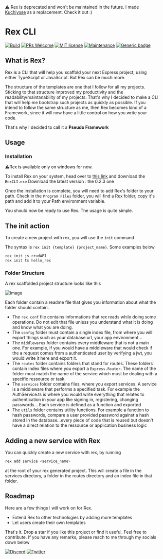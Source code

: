 ⚠️ Rex is deprecated and won't be maintained in the future. I made [Kuchiyose](https://github.com/TheWisePigeon/kuchiyose) as a replacement. Check it out :)

# Rex CLI

[![Build](https://github.com/TheWisePigeon/rex/actions/workflows/build.yml/badge.svg)](https://github.com/TheWisePigeon/rex/actions/workflows/build.yml)
[![PRs Welcome](https://img.shields.io/badge/PRs-welcome-brightgreen.svg?style=flat-square)](https://github.com/TheWisePigeon/rex/pulls)
[![MIT license](https://img.shields.io/badge/License-MIT-blue.svg)](https://lbesson.mit-license.org/)
[![Maintenance](https://img.shields.io/badge/Maintained%3F-yes-green.svg)](https://GitHub.com/TheWisePigeon/rex/graphs/commit-activity)
[![Generic badge](https://img.shields.io/badge/Maintainer-TheWisePigeon-blue.svg)](https://github.com/TheWisePigeon)

## What is Rex?
Rex is a CLI that will help you scaffold your next Express project, using either TypeScript or JavaScript. But Rex can be much more.

The structure of the templates are one that I follow for all my projects. Sticking to that structure improved my productivity and the readability/maintanability of my projects. That's why I decided to make a CLI that will help me bootstrap such projects as quickly as possible. If you intend to follow the same structure as me, then Rex becomes kind of a Framework, since it will now have a little control on how you write your code.

That's why I decided to call it a **Pseudo Framework**

## Usage
### Installation
⚠️Rex is available only on windows for now.

To install Rex on your system, head over to [this link](https://github.com/TheWisePigeon/rex/releases) and download the `RexCLI.exe`
Download the latest version : the 0.2.3 one

Once the installation is complete, you will need to add Rex's folder to your path. Check in the `Program Files` folder, you will find a Rex folder, copy it's path and add it to your Path environment variable.

You should now be ready to use Rex. The usage is quite simple.

## The **init** action
To create a new project with rex, you will use the `init` command

The syntax is `rex init {template} {project_name}`. Some examples below
```bash
rex init js crudAPI
rex init ts hello_rex
```

### Folder Structure
A rex scaffolded project structure looks like this

![image](https://user-images.githubusercontent.com/95161388/222002475-c36b9a57-bc96-4ea8-94ea-11ddf352f43d.png)

Each folder contain a readme file that gives you information about what the folder should contain.

- The `rex.conf` file contains informations that rex reads while doing some operations. Do not edit that file unless you understand what it is doing and know what you are doing.
- The `config` folder must contain a single index file, from where you will export things such as your database url, your app environment...
- The `middlewares` folder contains every middleware that is not a main one. For example, if you would have a middleware that would check if the a request comes from a authenticated user by verifying a jwt, you would write it here and export it.
- The `routes` folder contains folders that stand for routes. These folders contain index files where you export a `Express.Router`. The name of the folder must match the name of the service which must be dealing with a specific ressource or task.
- The `services` folder contains files, where you export services. A service is a middleware that performs a specified task. For example the AuthService.ts is where you would write everything that relates to authentication in your app like signing in, registering, changing passwords... Each service is defined as a function and exported
- The `utils` folder contains utility functions. For example a function to hash passwords, compare a user provided password against a hash stored in the database...every piece of code that is reused but doesn't have a direct relation to the ressource or application business logic

## Adding a new service with Rex
You can quickly create a new service with rex, by running 
```bash
rex add service <service_name>
```
at the root of your rex generated project. This will create a file in the services directory, a folder in the routes directory and an index file in that folder.
## Roadmap
Here are a few things I will work on for Rex.

- Extend Rex to other technologies by adding more templates
- Let users create their own templates

That's it. Drop a star if you like this project or find it useful. Feel free to contribute. If you have any remarks, please reach to me through my socials down below

[![Discord](https://img.shields.io/badge/Discord-5865F2?style=for-the-badge&logo=discord&logoColor=white)](https://discordapp.com/users/624747283640221723)
[![Twitter](https://img.shields.io/badge/Twitter-1DA1F2?style=for-the-badge&logo=twitter&logoColor=white)](https://twitter.com/pigeondev0_0)
